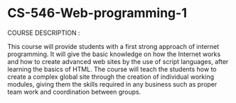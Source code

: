 # CS-546-Web-programming-1


COURSE DESCRIPTION :

This course will provide students with a first strong approach of internet programming. It will give the basic knowledge on how the Internet works and how to create advanced web sites by the use of script languages, after learning the basics of HTML. The course will teach the students how to create a complex global site through the creation of individual working modules, giving them the skills required in any business such as proper team work and coordination between groups.


